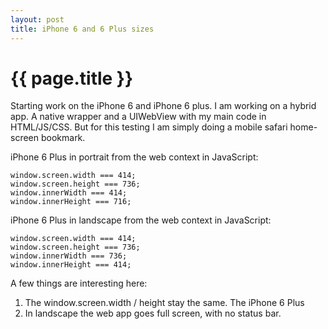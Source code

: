 ```yaml
---
layout: post
title: iPhone 6 and 6 Plus sizes
---
```


{{ page.title }}
================
Starting work on the iPhone 6 and iPhone 6 plus.
I am working on a hybrid app. A native wrapper and a UIWebView with my main code in HTML/JS/CSS.
But for this testing I am simply doing a mobile safari home-screen bookmark.

iPhone 6 Plus in portrait from the web context in JavaScript:

    window.screen.width === 414;
    window.screen.height === 736;
    window.innerWidth === 414;
    window.innerHeight === 716;

iPhone 6 Plus in landscape from the web context in JavaScript:

    window.screen.width === 414;
    window.screen.height === 736;
    window.innerWidth === 736;
    window.innerHeight === 414;


A few things are interesting here:

1. The window.screen.width / height stay the same. The iPhone 6 Plus
1. In landscape the web app goes full screen, with no status bar.


